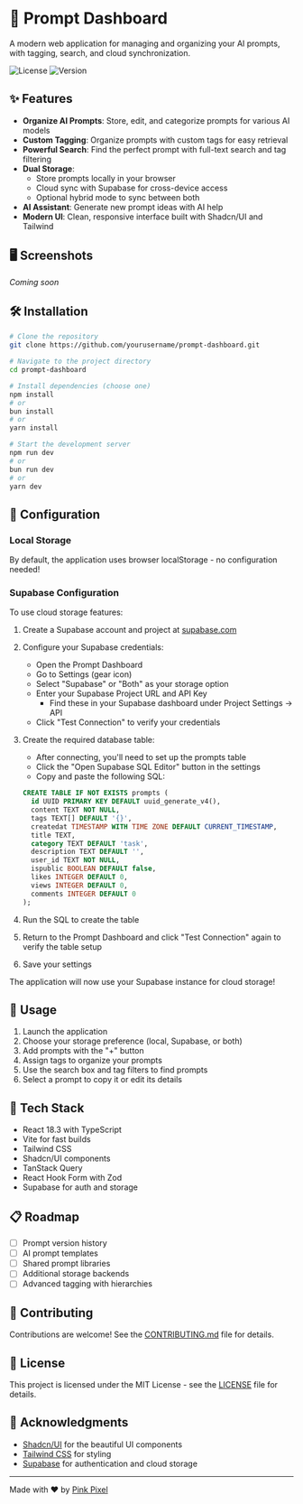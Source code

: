 # 🚀 Prompt Dashboard

A modern web application for managing and organizing your AI prompts, with tagging, search, and cloud synchronization.

![License](https://img.shields.io/badge/license-MIT-blue.svg)
![Version](https://img.shields.io/badge/version-0.1.0-green.svg)

## ✨ Features

- **Organize AI Prompts**: Store, edit, and categorize prompts for various AI models
- **Custom Tagging**: Organize prompts with custom tags for easy retrieval
- **Powerful Search**: Find the perfect prompt with full-text search and tag filtering
- **Dual Storage**: 
  - Store prompts locally in your browser
  - Cloud sync with Supabase for cross-device access
  - Optional hybrid mode to sync between both
- **AI Assistant**: Generate new prompt ideas with AI help
- **Modern UI**: Clean, responsive interface built with Shadcn/UI and Tailwind

## 🖥️ Screenshots

*Coming soon*

## 🛠️ Installation

```bash
# Clone the repository
git clone https://github.com/yourusername/prompt-dashboard.git

# Navigate to the project directory
cd prompt-dashboard

# Install dependencies (choose one)
npm install
# or
bun install
# or
yarn install

# Start the development server
npm run dev
# or 
bun run dev
# or
yarn dev
```

## 🔧 Configuration

### Local Storage
By default, the application uses browser localStorage - no configuration needed!

### Supabase Configuration
To use cloud storage features:

1. Create a Supabase account and project at [supabase.com](https://supabase.com)

2. Configure your Supabase credentials:
   - Open the Prompt Dashboard
   - Go to Settings (gear icon)
   - Select "Supabase" or "Both" as your storage option
   - Enter your Supabase Project URL and API Key
     - Find these in your Supabase dashboard under Project Settings → API
   - Click "Test Connection" to verify your credentials

3. Create the required database table:
   - After connecting, you'll need to set up the prompts table
   - Click the "Open Supabase SQL Editor" button in the settings
   - Copy and paste the following SQL:

   ```sql
   CREATE TABLE IF NOT EXISTS prompts (
     id UUID PRIMARY KEY DEFAULT uuid_generate_v4(),
     content TEXT NOT NULL,
     tags TEXT[] DEFAULT '{}',
     createdat TIMESTAMP WITH TIME ZONE DEFAULT CURRENT_TIMESTAMP,
     title TEXT,
     category TEXT DEFAULT 'task',
     description TEXT DEFAULT '',
     user_id TEXT NOT NULL,
     ispublic BOOLEAN DEFAULT false,
     likes INTEGER DEFAULT 0,
     views INTEGER DEFAULT 0,
     comments INTEGER DEFAULT 0
   );
   ```

4. Run the SQL to create the table
5. Return to the Prompt Dashboard and click "Test Connection" again to verify the table setup
6. Save your settings

The application will now use your Supabase instance for cloud storage!

## 📖 Usage

1. Launch the application
2. Choose your storage preference (local, Supabase, or both)
3. Add prompts with the "+" button
4. Assign tags to organize your prompts
5. Use the search box and tag filters to find prompts
6. Select a prompt to copy it or edit its details

## 🧩 Tech Stack

- React 18.3 with TypeScript
- Vite for fast builds
- Tailwind CSS
- Shadcn/UI components
- TanStack Query
- React Hook Form with Zod
- Supabase for auth and storage

## 📋 Roadmap

- [ ] Prompt version history
- [ ] AI prompt templates
- [ ] Shared prompt libraries
- [ ] Additional storage backends
- [ ] Advanced tagging with hierarchies

## 🤝 Contributing

Contributions are welcome! See the [CONTRIBUTING.md](CONTRIBUTING.md) file for details.

## 📜 License

This project is licensed under the MIT License - see the [LICENSE](LICENSE) file for details.

## 🙏 Acknowledgments

- [Shadcn/UI](https://ui.shadcn.com/) for the beautiful UI components
- [Tailwind CSS](https://tailwindcss.com/) for styling
- [Supabase](https://supabase.com/) for authentication and cloud storage

---

Made with ❤️ by [Pink Pixel](https://pinkpixel.dev) 
